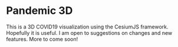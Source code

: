 # Pandemic 3D

This is a 3D COVID19 visualization using the CesiumJS framework. Hopefully it is useful. I am open to suggestions on changes and new features. More to come soon!
